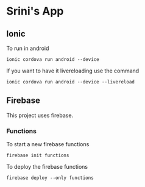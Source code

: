 # Srini's App

## Ionic

To run in android

```
ionic cordova run android --device
``` 

If you want to have it livereloading use the command

```
ionic cordova run android --device --livereload
```

## Firebase
This project uses firebase.

### Functions
To start a new firebase functions
```
firebase init functions
```

To deploy the firebase functions
```
firebase deploy --only functions
```